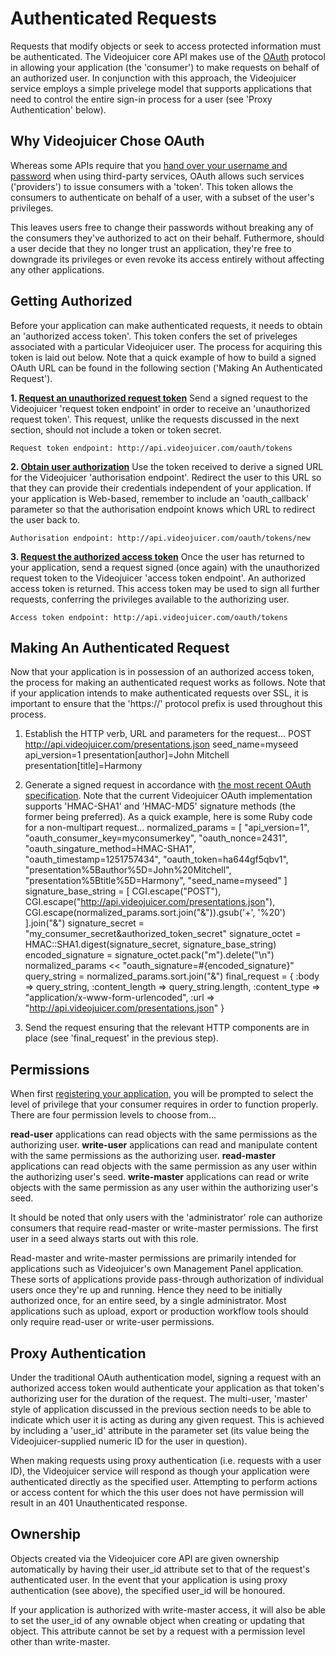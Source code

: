 Authenticated Requests
======================

Requests that modify objects or seek to access protected information must be authenticated. The Videojuicer core API makes use of the [OAuth][oauth] protocol in allowing your application (the 'consumer') to make requests on behalf of an authorized user. In conjunction with this approach, the Videojuicer service employs a simple privelege model that supports applications that need to control the entire sign-in process for a user (see 'Proxy Authentication' below).

[oauth]: http://oauth.net

Why Videojuicer Chose OAuth
---------------------------

Whereas some APIs require that you [hand over your username and password][antipattern] when using third-party services, OAuth allows such services ('providers') to issue consumers with a 'token'. This token allows the consumers to authenticate on behalf of a user, with a subset of the user's privileges.

This leaves users free to change their passwords without breaking any of the consumers they've authorized to act on their behalf. Futhermore, should a user decide that they no longer trust an application, they're free to downgrade its privileges or even revoke its access entirely without affecting any other applications.

[antipattern]: http://adactio.com/journal/1357

Getting Authorized
------------------

Before your application can make authenticated requests, it needs to obtain an 'authorized access token'. This token confers the set of priveleges associated with a particular Videojuicer user. The process for acquiring this token is laid out below. Note that a quick example of how to build a signed OAuth URL can be found in the following section ('Making An Authenticated Request').

**1. [Request an unauthorized request token][request_token_spec]**
Send a signed request to the Videojuicer 'request token endpoint' in order to receive an 'unauthorized request token'. This request, unlike the requests discussed in the next section, should not include a token or token secret.

	Request token endpoint: http://api.videojuicer.com/oauth/tokens

**2. [Obtain user authorization][user_authorisation_spec]**
Use the token received to derive a signed URL for the Videojuicer 'authorisation endpoint'. Redirect the user to this URL so that they can provide their credentials independent of your application. If your application is Web-based, remember to include an 'oauth_callback' parameter so that the authorisation endpoint knows which URL to redirect the user back to.

	Authorisation endpoint: http://api.videojuicer.com/oauth/tokens/new

**3. [Request the authorized access token][access_token_spec]**
Once the user has returned to your application, send a request signed (once again) with the unauthorized request token to the Videojuicer 'access token endpoint'. An authorized access token is returned. This access token may be used to sign all further requests, conferring the privileges available to the authorizing user.

	Access token endpoint: http://api.videojuicer.com/oauth/tokens

[request_token_spec]: http://oauth.net/core/1.0a#auth_step1
[user_authorisation_spec]: http://oauth.net/core/1.0a#auth_step2
[access_token_spec]: http://oauth.net/core/1.0a#auth_step3

Making An Authenticated Request
-------------------------------

Now that your application is in possession of an authorized access token, the process for making an authenticated request works as follows. Note that if your application intends to make authenticated requests over SSL, it is important to ensure that the 'https://' protocol prefix is used throughout this process.

1. Establish the HTTP verb, URL and parameters for the request...
		POST
		http://api.videojuicer.com/presentations.json
		seed_name=myseed
		api_version=1
		presentation[author]=John Mitchell
		presentation[title]=Harmony

2. Generate a signed request in accordance with [the most recent OAuth specification][oauth_spec]. Note that the current Videojuicer OAuth implementation supports 'HMAC-SHA1' and 'HMAC-MD5' signature methods (the former being preferred). As a quick example, here is some Ruby code for a non-multipart request...
		normalized_params = [
			"api_version=1",
			"oauth_consumer_key=myconsumerkey",
			"oauth_nonce=2431",
			"oauth_singature_method=HMAC-SHA1",
			"oauth_timestamp=1251757434",
			"oauth_token=ha644gf5qbv1",
			"presentation%5Bauthor%5D=John%20Mitchell",
			"presentation%5Btitle%5D=Harmony",
			"seed_name=myseed"
		]
		signature_base_string = [
			CGI.escape("POST"),
			CGI.escape("http://api.videojuicer.com/presentations.json"),
			CGI.escape(normalized_params.sort.join("&")).gsub('+', '%20')
		].join("&")
		signature_secret = "my_consumer_secret&authorized_token_secret"
		signature_octet = HMAC::SHA1.digest(signature_secret, signature_base_string)
		encoded_signature = signature_octet.pack("m").delete("\n")
		normalized_params << "oauth_signature=#{encoded_signature}"
		query_string = normalized_params.sort.join("&")
		final_request = {
			:body => query_string,
			:content_length => query_string.length,
			:content_type => "application/x-www-form-urlencoded",
			:url => "http://api.videojuicer.com/presentations.json"
		}

3. Send the request ensuring that the relevant HTTP components are in place (see 'final_request' in the previous step).

[oauth_spec]: http://oauth.net/core/1.0a

Permissions
-----------

When first [registering your application][consumer_registration], you will be prompted to select the level of privilege that your consumer requires in order to function properly. There are four permission levels to choose from...

**read-user** applications can read objects with the same permissions as the authorizing user.
**write-user** applications can read and manipulate content with the same permissions as the authorizing user.
**read-master** applications can read objects with the same permission as any user within the authorizing user's seed.
**write-master** applications can read or write objects with the same permission as any user within the authorizing user's seed.

It should be noted that only users with the 'administrator' role can authorize consumers that require read-master or write-master permissions. The first user in a seed always starts out with this role.

Read-master and write-master permissions are primarily intended for applications such as Videojuicer's own Management Panel application. These sorts of applications provide pass-through authorization of individual users once they're up and running. Hence they need to be initially authorized once, for an entire seed, by a single administrator. Most applications such as upload, export or production workflow tools should only require read-user or write-user permissions.

[consumer_registration]: http://api.videojuicer.com/oauth/consumers

Proxy Authentication
--------------------

Under the traditional OAuth authentication model, signing a request with an authorized access token would authenticate your application as that token's authorizing user for the duration of the request. The multi-user, 'master' style of application discussed in the previous section needs to be able to indicate which user it is acting as during any given request. This is achieved by including a 'user_id' attribute in the parameter set (its value being the Videojuicer-supplied numeric ID for the user in question).

When making requests using proxy authentication (i.e. requests with a user ID), the Videojuicer service will respond as though your application were authenticated directly as the specified user. Attempting to perform actions or access content for which the this user does not have permission will result in an 401 Unauthenticated response.

Ownership
---------

Objects created via the Videojuicer core API are given ownership automatically by having their user_id attribute set to that of the request's authenticated user. In the event that your application is using proxy authentication (see above), the specified user_id will be honoured.

If your application is authorized with write-master access, it will also be able to set the user_id of any ownable object when creating or updating that object. This attribute cannot be set by a request with a permission level other than write-master.
